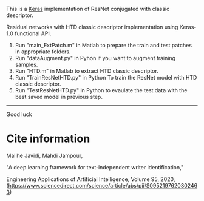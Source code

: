 This is a [Keras](https://keras.io/) implementation of ResNet conjugated with classic descriptor.

Residual networks with HTD classic descriptor implementation using Keras-1.0 functional API.
1. Run "main_ExtPatch.m" in Matlab to prepare the train and test patches in appropriate folders.
2. Run "dataAugment.py" in Pyhon if you want to augment training samples.
3. Run "HTD.m" in Matlab to extract HTD classic descriptor.
4. Run "TrainResNetHTD.py" in Python To train the ResNet model with HTD classic descriptor.
5. Run "TestResNetHTD.py" in Python to evaulate the test data with the best saved model in previous step.

**************************************************************************************************************************************************

Good luck



# Cite information
Malihe Javidi, Mahdi Jampour, 

"A deep learning framework for text-independent writer identification,"

Engineering Applications of Artificial Intelligence, Volume 95, 2020,(https://www.sciencedirect.com/science/article/abs/pii/S0952197620302463)
